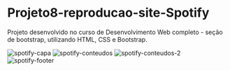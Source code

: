 # Projeto8-reproducao-site-Spotify
Projeto desenvolvido no curso de Desenvolvimento Web completo - seção de bootstrap, utilizando HTML, CSS e Bootstrap.

![spotify-capa](https://user-images.githubusercontent.com/123509317/232316506-d2e18d5f-e44b-40eb-9f3b-45e14ead629c.png)
![spotify-conteudos](https://user-images.githubusercontent.com/123509317/232316509-290d62a5-d24d-453a-958f-c10e19e73c7b.png)
![spotify-conteudos-2](https://user-images.githubusercontent.com/123509317/232316511-5d5c683f-61a7-4da4-b4a8-efbaa244705a.png)
![spotify-footer](https://user-images.githubusercontent.com/123509317/232316515-42ef0097-4f75-4ebb-8485-1b38899a371e.png)

